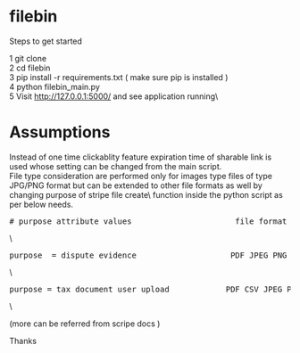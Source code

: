 # filebin

Steps to get started

1 git clone\
2 cd filebin\
3 pip install -r requirements.txt ( make sure pip is installed )\
4 python filebin_main.py\
5 Visit http://127.0.0.1:5000/ and see application running\


# Assumptions
Instead of one time clickablity feature expiration time of sharable link is used whose setting can be changed from the main script.\
File type consideration are performed only for images type files of type JPG/PNG format but can be extended to other file formats as well by changing purpose of stripe file create\ 
function inside the python script as per below needs.
<pre># purpose attribute values                      file format supported                     Max file size</pre>\
<pre>purpose  = dispute_evidence                    PDF JPEG PNG                                8MB</pre>\
<pre>purpose = tax_document_user_upload            PDF CSV JPEG PNG XLSX DOCX                  16 MB</pre>\

(more can be referred from scripe docs )

Thanks 